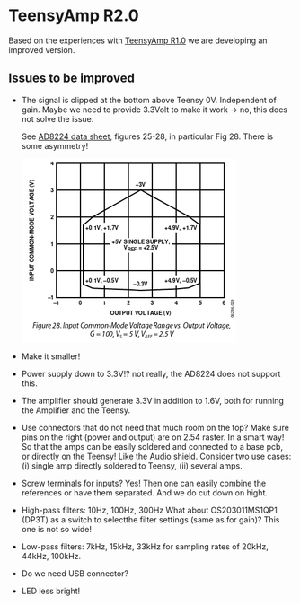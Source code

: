 # TeensyAmp R2.0

Based on the experiences with [TeensyAmp R1.0](../R1.0) we are
developing an improved version.


## Issues to be improved

- The signal is clipped at the bottom above Teensy 0V. Independent of
  gain.  Maybe we need to provide 3.3Volt to make it work -> no, this
  does not solve the issue.

  See [AD8224 data
  sheet](https://www.analog.com/media/en/technical-documentation/data-sheets/AD8224.pdf),
  figures 25-28, in particular Fig 28. There is some asymmetry!

  ![AD8224-Fig28](images/AD8224-Fig28.png)

- Make it smaller!

- Power supply down to 3.3V!? not really, the AD8224 does not support
  this.

- The amplifier should generate 3.3V in addition to 1.6V,
  both for running the Amplifier and the Teensy.

- Use connectors that do not need that much room on the top?
  Make sure pins on the right (power and output) are on 2.54 raster.
  In a smart way! So that the amps can be easily soldered and connected
  to a base pcb, or directly on the Teensy! Like the Audio shield.
  Consider two use cases: (i) single amp directly soldered to Teensy,
  (ii) several amps.

- Screw terminals for inputs? Yes! Then one can easily combine the
  references or have them separated. And we do cut down on hight.

- High-pass filters: 10Hz, 100Hz, 300Hz What about OS203011MS1QP1
  (DP3T) as a switch to selectthe filter settings (same as for gain)?
  This one is not so wide!

- Low-pass filters: 7kHz, 15kHz, 33kHz for sampling rates of 20kHz,
  44kHz, 100kHz.

- Do we need USB connector?

- LED less bright!

